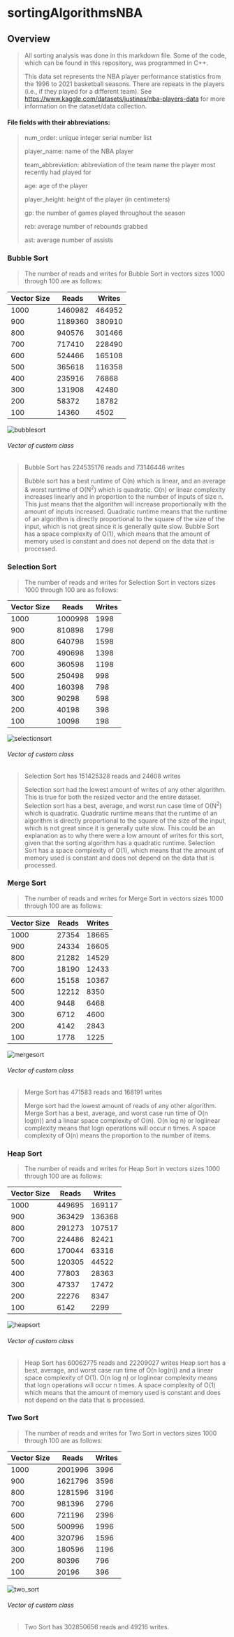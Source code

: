 # sortingAlgorithmsNBA
## Overview
> All sorting analysis was done in this markdown file. Some of the code, which can be found in this repository, was programmed in C++.
>
> 
> This data set represents the NBA player performance statistics from the 1996 to 2021 basketball seasons. There are repeats in the players (i.e., if they played for a different team). See <https://www.kaggle.com/datasets/justinas/nba-players-data> for more information on the dataset/data collection. 

#### File fields with their abbreviations:
>
>num_order: unique integer serial number list
>
>player_name: name of the NBA player
>
>team_abbreviation: abbreviation of the team name the player most recently had played for 
>
>age: age of the player
>
>player_height: height of the player (in centimeters)
>
>gp: the number of games played throughout the season
>
>reb: average number of rebounds grabbed 
>
>ast: average number of assists
>
### Bubble Sort
> The number of reads and writes for Bubble Sort in vectors sizes 1000 through 100 are as follows:

| Vector Size | Reads | Writes |
|-------------|-------|--------|
|1000         |1460982| 464952 |
|900          |1189360| 380910 |
|800          |940576 | 301466 |
|700          |717410 | 228490 |
|600          |524466 | 165108 |
|500          |365618 | 116358 |
|400          |235916 | 76868  |
|300          |131908 | 42480  |
|200          |58372  | 18782  |
|100          |14360  | 4502   |

![bubblesort](https://user-images.githubusercontent.com/123017721/230112975-4c9091ec-d2bc-48fb-b116-63a21debea6e.jpg)

###### Vector of custom class
> Bubble Sort has 224535176 reads and 73146446 writes
> 
> Bubble sort has a best runtime of O(n) which is linear, and an average & worst runtime of O(N<sup>2</sup>) which is quadratic. O(n) or linear complexity increases linearly and in proportion to the number of inputs of size n. This just means that the algorithm will increase proportionally with the amount of inputs increased. Quadratic runtime means that the runtime of an algorithm is directly proportional to the square of the size of the input, which is not great since it is generally quite slow. Bubble Sort has a space complexity of O(1), which means that the amount of memory used is constant and does not depend on the data that is processed.


### Selection Sort
> The number of reads and writes for Selection Sort in vectors sizes 1000 through 100 are as follows:

| Vector Size | Reads | Writes |
|-------------|-------|--------|
|1000         |1000998|  1998  |
|900          |810898 |  1798  |
|800          |640798 |  1598  |
|700          |490698 |  1398  |
|600          |360598 |  1198  |
|500          |250498 |  998   |
|400          |160398 |  798   |
|300          |90298  |  598   |
|200          |40198  |  398   |
|100          |10098  |  198   |

![selectionsort](https://user-images.githubusercontent.com/123017721/230112906-07e67bdd-5cb5-46bf-88bd-06b769ca17b1.jpg)

###### Vector of custom class
> Selection Sort has 151425328 reads and 24608 writes
>
> Selection sort had the lowest amount of writes of any other algorithm. This is true for both the resized vector and the entire dataset. Selection sort has a best, average, and worst run case time of O(N<sup>2</sup>) which is quadratic. Quadratic runtime means that the runtime of an algorithm is directly proportional to the square of the size of the input, which is not great since it is generally quite slow. This could be an explanation as to why there were a low amount of writes for this sort, given that the sorting algorithm has a quadratic runtime. Selection Sort has a space complexity of O(1), which means that the amount of memory used is constant and does not depend on the data that is processed.

### Merge Sort
> The number of reads and writes for Merge Sort in vectors sizes 1000 through 100 are as follows:

| Vector Size | Reads | Writes |
|-------------|-------|--------|
|1000         |27354  | 18665  |
|900          |24334  | 16605  |
|800          |21282  | 14529  |
|700          |18190  | 12433  |
|600          |15158  | 10367  |
|500          |12212  | 8350   |
|400          |9448   | 6468   |
|300          |6712   | 4600   |
|200          |4142   | 2843   |
|100          |1778   | 1225   |

![mergesort](https://user-images.githubusercontent.com/123017721/230150108-40287a77-6f2b-40f1-b6ad-4ea4e97c227f.png)

###### Vector of custom class
> Merge Sort has 471583 reads and 168191 writes
>
> Merge sort had the lowest amount of reads of any other algorithm. Merge Sort has a best, average, and worst case run time of O(n log(n)) and a linear space complexity of O(n). O(n log n) or loglinear complexity means that logn operations will occur n times. A space complexity of O(n) means the proportion to the number of items. 

### Heap Sort
> The number of reads and writes for Heap Sort in vectors sizes 1000 through 100 are as follows:
>
| Vector Size | Reads | Writes |
|-------------|-------|--------|
|1000         |449695 | 169117 |
|900          |363429 | 136368 |
|800          |291273 | 107517 |
|700          |224486 | 82421  |
|600          |170044 | 63316  |
|500          |120305 | 44522  |
|400          |77803  | 28363  |
|300          |47337  | 17472  |
|200          |22276  | 8347   |
|100          |6142   | 2299   |

![heapsort](https://user-images.githubusercontent.com/123017721/230112812-0c5f59b0-cae8-44c9-9877-2c6f9ff10eb3.jpg)

###### Vector of custom class
> Heap Sort has 60062775 reads and 22209027 writes
> Heap sort has a best, average, and worst case run time of O(n log(n)) and a linear space complexity of O(1). O(n log n) or loglinear complexity means that logn operations will occur n times. A space complexity of O(1) which means that the amount of memory used is constant and does not depend on the data that is processed.
> 
> 
### Two Sort
> The number of reads and writes for Two Sort in vectors sizes 1000 through 100 are as follows:

| Vector Size | Reads | Writes |
|-------------|-------|--------|
|1000         |2001996|  3996  |
|900          |1621796|  3596  |
|800          |1281596|  3196  |
|700          |981396 |  2796  |
|600          |721196 |  2396  |
|500          |500996 |  1996  |
|400          |320796 |  1596  |
|300          |180596 |  1196  |
|200          |80396  |  796   |
|100          |20196  |  396   |

![two_sort](https://user-images.githubusercontent.com/123017721/230112545-8291a17a-23b9-473e-beb9-6b9edc4349a9.jpg)

###### Vector of custom class
> Two Sort has 302850656 reads and 49216 writes.

